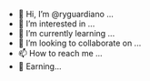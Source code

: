 - 👋 Hi, I’m @ryguardiano ... 
- 👀 I’m interested in ...
- 🌱 I’m currently learning ...
- 💞️ I’m looking to collaborate on ...
- 📫 How to reach me ...
- 💯 Earning...

<!---
ryguardiano/ryguardiano is a ✨ special ✨ repository because its `README.md` (this file) appears on your GitHub profile.
You can click the Preview link to take a look at your changes.
--->
